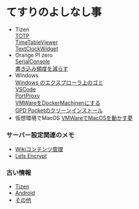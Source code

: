 # てすりのよしなし事
- Tizen  
  [TOTP](Tizen-TOTP)  
  [TimeTableViewer](Tizen-TimeTableViewer)  
  [TextClockWidget](Tizen-TextClockWidget)  
- Orange PI zero  
  [SerialConsole](OrangePIZero-Serial)  
  [書き込み頻度を減らす](OrangePIZero-Flash)
- Windows  
  [Windows のエクスプローラ上のゴミ](Windows-Explorer)  
  [VSCode](Windows-VSCode)  
  [PortProxy](Windows-PortProxy)  
  [VMWareをDockerMachinenにする](Docker-VMWare)  
  [GPD Pocketのクリーンインストール](GpdPocket-CleanInstall)
- 仮想環境でMacOS
  [VMWareでMacOSを動かす夢](MacOnVMWare)


### サーバー設定関連のメモ
- [Wikiコンテンツ管理](RealmsWiki-Content-Manage)  
- [Lets Encrypt](LetsEncrypt-debian)


### 古い情報
- [Tizen](OLD-Tizen)  
- [Android](OLD-Android)  
- [その他](OLD-Misc)  